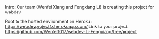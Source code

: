 Intro: Our team (Wenfei Xiang and Fengxiang Li) is creating this project for webdev

Root to the hosted environment on Heroku : https://webdevprojectfx.herokuapp.com/
Link to your project: https://github.com/Wenfei1017/webdev-Li-Fengxiang/tree/project

